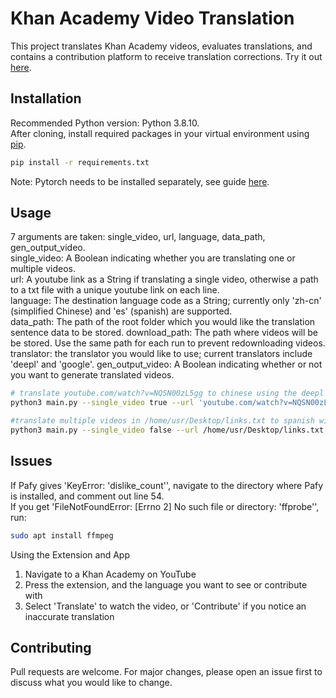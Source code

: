# Khan Academy Video Translation

This project translates Khan Academy videos, evaluates translations, and contains a contribution platform to receive translation corrections. Try it out [here](https://chrome.google.com/webstore/detail/khan-academy-video-transl/gbpgbjnhccemhkjedfadjbekpmaoembh).

## Installation

Recommended Python version: Python 3.8.10.  
After cloning, install required packages in your virtual environment using [pip](https://pypi.org/project/pip/).

```bash
pip install -r requirements.txt
```
Note: Pytorch needs to be installed separately, see guide [here](https://pytorch.org/).
## Usage
7 arguments are taken: single_video, url, language, data_path, gen_output_video.  
single_video: A Boolean indicating whether you are translating one or multiple videos.  
url: A youtube link as a String if translating a single video, otherwise a path to a txt file with a unique youtube link on each line.  
language: The destination language code as a String; currently only 'zh-cn' (simplified Chinese) and 'es' (spanish) are supported.  
data_path: The path of the root folder which you would like the translation sentence data to be stored.
download_path: The path where videos will be be stored. Use the same path for each run to prevent redownloading videos.
translator: the translator you would like to use; current translators include 'deepl' and 'google'. 
gen_output_video: A Boolean indicating whether or not you want to generate translated videos.
```bash
# translate youtube.com/watch?v=NQSN00zL5gg to chinese using the deepl model
python3 main.py --single_video true --url 'youtube.com/watch?v=NQSN00zL5gg' --language zh-cn --data_path /home/user/data --download_path /home/user/downloaded_videos --tranlsator deepl --gen_output_video true

#translate multiple videos in /home/usr/Desktop/links.txt to spanish with google translate, storing data files in /home/user/Desktop/data
python3 main.py --single_video false --url /home/usr/Desktop/links.txt --language es --data_path /home/user/Desktop/data --download_path /home/user/downloaded_videos translator google gen_output_video True
```



## Issues
If Pafy gives 'KeyError: 'dislike_count'', navigate to the directory where Pafy is installed, and comment out line 54.  
If you get 'FileNotFoundError: [Errno 2] No such file or directory: 'ffprobe'', run: 
```bash
sudo apt install ffmpeg
```


Using the Extension and App
1. Navigate to a Khan Academy on YouTube
2. Press the extension, and the language you want to see or contribute with
3. Select 'Translate' to watch the video, or 'Contribute' if you notice an inaccurate translation

## Contributing
Pull requests are welcome. For major changes, please open an issue first to discuss what you would like to change.


